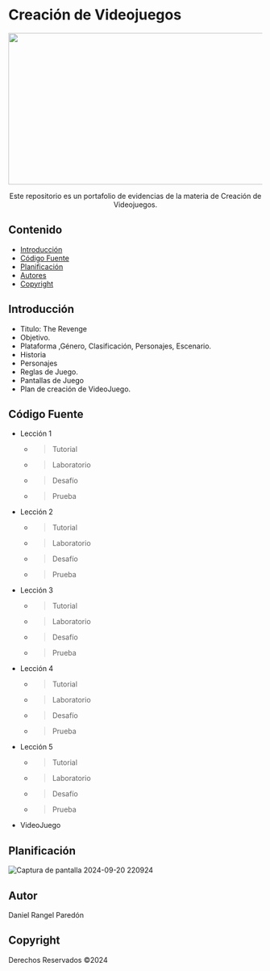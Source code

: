 # Creación de Videojuegos
<p align="center">
    <img src="https://github.com/user-attachments/assets/998d46e2-c1af-4dfb-af69-338ebf455b12" alt="Logo" width=1200 height=300>
  <p align="center">
    Este repositorio es un portafolio de evidencias de la materia de Creación de Videojuegos.
  </p>
</p>


## Contenido

- [Introducción](#introducción)
- [Código Fuente](#código-fuente)
- [Planificación](#planificación)
- [Autores](#autores)
- [Copyright](#copyright)


## Introducción

- Titulo: The Revenge
- Objetivo.
- Plataforma ,Género, Clasificación, Personajes, Escenario.
- Historia
- Personajes
- Reglas de Juego.
- Pantallas de Juego
- Plan de creación de VideoJuego.

## Código Fuente

* Lección 1
  * > Tutorial
  * > Laboratorio
  * > Desafío
  * > Prueba
* Lección 2
  * > Tutorial
  * > Laboratorio
  * > Desafío
  * > Prueba
* Lección 3
  * > Tutorial
  * > Laboratorio
  * > Desafío
  * > Prueba
* Lección 4
  * > Tutorial
  * > Laboratorio
  * > Desafío
  * > Prueba
* Lección 5
  * > Tutorial
  * > Laboratorio
  * > Desafío
  * > Prueba
* VideoJuego

## Planificación

![Captura de pantalla 2024-09-20 220924](https://github.com/user-attachments/assets/8c6991de-5407-4f88-bb6d-f8523514bb99)


## Autor
Daniel Rangel Paredón

## Copyright
Derechos Reservados ©2024
